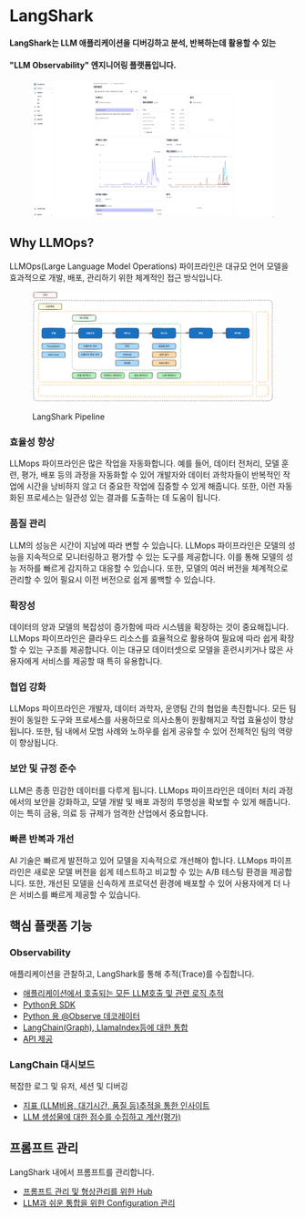 # LangShark

#### LangShark는 LLM 애플리케이션을 디버깅하고 분석, 반복하는데 활용할 수 있는

#### "LLM Observability" 엔지니어링 플랫폼입니다.

<figure><img src=".gitbook/assets/image (12).png" alt=""><figcaption></figcaption></figure>

## Why LLMOps?

LLMOps(Large Language Model Operations) 파이프라인은 대규모 언어 모델을 효과적으로 개발, 배포, 관리하기 위한 체계적인 접근 방식입니다.

<figure><img src=".gitbook/assets/image (5).png" alt=""><figcaption><p>LangShark Pipeline</p></figcaption></figure>

### 효율성 향상

LLMops 파이프라인은 많은 작업을 자동화합니다. 예를 들어, 데이터 전처리, 모델 훈련, 평가, 배포 등의 과정을 자동화할 수 있어 개발자와 데이터 과학자들이 반복적인 작업에 시간을 낭비하지 않고 더 중요한 작업에 집중할 수 있게 해줍니다. 또한, 이런 자동화된 프로세스는 일관성 있는 결과를 도출하는 데 도움이 됩니다.

### 품질 관리

LLM의 성능은 시간이 지남에 따라 변할 수 있습니다. LLMops 파이프라인은 모델의 성능을 지속적으로 모니터링하고 평가할 수 있는 도구를 제공합니다. 이를 통해 모델의 성능 저하를 빠르게 감지하고 대응할 수 있습니다. 또한, 모델의 여러 버전을 체계적으로 관리할 수 있어 필요시 이전 버전으로 쉽게 롤백할 수 있습니다.

### 확장성

데이터의 양과 모델의 복잡성이 증가함에 따라 시스템을 확장하는 것이 중요해집니다. LLMops 파이프라인은 클라우드 리소스를 효율적으로 활용하여 필요에 따라 쉽게 확장할 수 있는 구조를 제공합니다. 이는 대규모 데이터셋으로 모델을 훈련시키거나 많은 사용자에게 서비스를 제공할 때 특히 유용합니다.

### 협업 강화

LLMops 파이프라인은 개발자, 데이터 과학자, 운영팀 간의 협업을 촉진합니다. 모든 팀원이 동일한 도구와 프로세스를 사용하므로 의사소통이 원활해지고 작업 효율성이 향상됩니다. 또한, 팀 내에서 모범 사례와 노하우를 쉽게 공유할 수 있어 전체적인 팀의 역량이 향상됩니다.

### 보안 및 규정 준수

LLM은 종종 민감한 데이터를 다루게 됩니다. LLMops 파이프라인은 데이터 처리 과정에서의 보안을 강화하고, 모델 개발 및 배포 과정의 투명성을 확보할 수 있게 해줍니다. 이는 특히 금융, 의료 등 규제가 엄격한 산업에서 중요합니다.

### 빠른 반복과 개선

AI 기술은 빠르게 발전하고 있어 모델을 지속적으로 개선해야 합니다. LLMops 파이프라인은 새로운 모델 버전을 쉽게 테스트하고 비교할 수 있는 A/B 테스팅 환경을 제공합니다. 또한, 개선된 모델을 신속하게 프로덕션 환경에 배포할 수 있어 사용자에게 더 나은 서비스를 빠르게 제공할 수 있습니다.

## 핵심 플랫폼 기능

### Observability

애플리케이션을 관찰하고, LangShark를 통해 추적(Trace)를 수집합니다.

* [애플리케이션에서 호출되는 모든 LLM호출 및 관련 로직 추적](broken-reference)
* [Python용 SDK](broken-reference)
* [Python 용 @Observe 데코레이터](development/decorators.md)
* [LangChain(Graph)](development/langchain.md),[ LlamaIndex등에 대한 통합](development/llamaindex.md)
* [API 제공](monitoring/api.md)

### LangChain 대시보드

복잡한 로그 및 유저, 세션 및 디버깅

* [지표 (LLM비용, 대기시간, 품질 등)추적을 통한 인사이트](usageandcost/undefined.md)
* [LLM 생성물에 대한 점수를 수집하고 계산(평가)](evaluation/llm-as-a-judge.md)

## 프롬프트 관리

LangShark 내에서 프롬프트를 관리합니다.

* [프롬프트 관리 및 형상관리를 위한 Hub](development/undefined.md)
* [LLM과 쉬운 통합을 위한 Configuration 관리](./#undefined-7)

